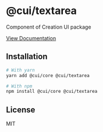 # @cui/textarea
Component of Creation UI package

[View Documentation](https://creation-ui.dev/)

## Installation

```bash
# With yarn
yarn add @cui/core @cui/textarea

# With npm
npm install @cui/core @cui/textarea
```

## License

MIT
